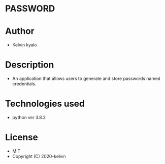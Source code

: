 # PASSWORD

# Author

* Kelvin kyalo

# Description

* An application that allows users to generate and store passwords named credentials.

# Technologies used 

* python ver 3.8.2

# License

* MIT
* Copyright (C) 2020-kelvin
